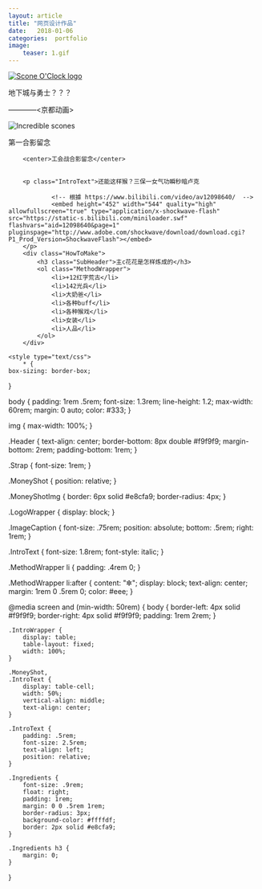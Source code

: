```yaml
---
layout: article 
title: "网页设计作品"
date:   2018-01-06
categories:  portfolio
image:
    teaser: 1.gif
---
```



<body>
		<div class="Header">
			<a href="/" class="LogoWrapper"><img src="img/1.gif" alt="Scone O'Clock logo" /></a>
			<p class="Strap">地下城与勇士？？？</p>
		</div>
		<div class="IntroWrapper">
			<p class="IntroText">————<京都动画></p>
			<div class="MoneyShot">
				<img class="MoneyShotImg" src="img/2.jpg" alt="Incredible scones" />
				<p class="ImageCaption">第一合影留念</p>
			</div>
		</div>
		
		<center>工会战合影留念</center>
		
		
		<p class="IntroText">还能这样猴？三保一女气功瞬秒暗卢克

				<!-- 根據 https://www.bilibili.com/video/av12098640/  -->
				<embed height="452" width="544" quality="high" allowfullscreen="true" type="application/x-shockwave-flash" src="https://static-s.bilibili.com/miniloader.swf" flashvars="aid=12098640&page=1" pluginspage="http://www.adobe.com/shockwave/download/download.cgi?P1_Prod_Version=ShockwaveFlash"></embed>
		</p>
		<div class="HowToMake">
			<h3 class="SubHeader">主c花花是怎样炼成的</h3>
			<ol class="MethodWrapper">
				<li>+12红字荒古</li>
				<li>142光兵</li>
				<li>大奶爸</li>
				<li>各种buff</li>
				<li>各种猴戏</li>
				<li>女装</li>
				<li>人品</li>
			</ol>
		</div>
</body>
		
	<style type="text/css">
		* {
	box-sizing: border-box;
}

body {
	padding: 1rem .5rem;
	font-size: 1.3rem;
	line-height: 1.2;
	max-width: 60rem;
	margin: 0 auto;
	color: #333;
}

img {
	max-width: 100%;
}

.Header {
	text-align: center;
	border-bottom: 8px double #f9f9f9;
	margin-bottom: 2rem;
	padding-bottom: 1rem;
}

.Strap {
	font-size: 1rem;
}


.MoneyShot {
	position: relative;
}

.MoneyShotImg {
	border: 6px solid #e8cfa9;
	border-radius: 4px;
}

.LogoWrapper {
	display: block;
}

.ImageCaption {
	font-size: .75rem;
	position: absolute;
	bottom: .5rem;
	right: 1rem;
}

.IntroText {
	font-size: 1.8rem;
	font-style: italic;
}

.MethodWrapper li {
	padding: .4rem 0;
}

.MethodWrapper li:after {
	content: "✼";
	display: block;
	text-align: center;
	margin: 1rem 0 .5rem 0;
	color: #eee;
}

@media screen and (min-width: 50rem) {
	body {
		border-left: 4px solid #f9f9f9;
		border-right: 4px solid #f9f9f9;
		padding: 1rem 2rem;
	}

	.IntroWrapper {
		display: table;
		table-layout: fixed;
		width: 100%;
	}

	.MoneyShot,
	.IntroText {
		display: table-cell;
		width: 50%;
		vertical-align: middle;
		text-align: center;
	}

	.IntroText {
		padding: .5rem;
		font-size: 2.5rem;
		text-align: left;
		position: relative;
	}

	.Ingredients {
		font-size: .9rem;
		float: right;
		padding: 1rem;
		margin: 0 0 .5rem 1rem;
		border-radius: 3px;
		background-color: #ffffdf;
		border: 2px solid #e8cfa9;
	}

	.Ingredients h3 {
		margin: 0;
	}
}

</body>
